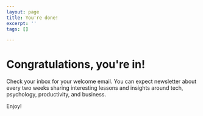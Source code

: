 ```yaml
---
layout: page
title: You're done!
excerpt: ''
tags: []

---
```

# Congratulations, you're in!

Check your inbox for your welcome email.  You can expect newsletter about every two weeks sharing interesting lessons and insights around tech, psychology, productivity, and business.

Enjoy!
